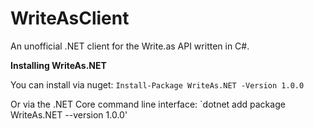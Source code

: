 # WriteAsClient
An unofficial .NET client for the Write.as API written in C#.

**Installing WriteAs.NET**

You can install via nuget:
`Install-Package WriteAs.NET -Version 1.0.0`

Or via the .NET Core command line interface:
`dotnet add package WriteAs.NET --version 1.0.0'
